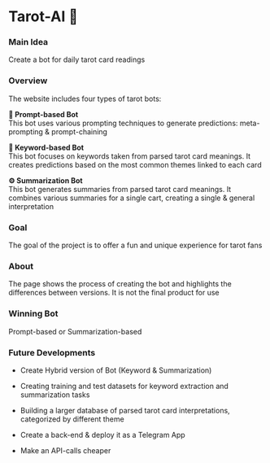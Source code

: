 # Tarot-AI 🔮   

### Main Idea
Create a bot for daily tarot card readings

### Overview    
The website includes four types of tarot bots:

**🤖  Prompt-based Bot**    
This bot uses various prompting techniques to generate predictions: meta-prompting & prompt-chaining    

**👾  Keyword-based Bot**    
This bot focuses on keywords taken from parsed tarot card meanings. It creates predictions based on the most common themes linked to each card   

**⚙️  Summarization Bot**    
This bot generates summaries from parsed tarot card meanings. It combines various summaries for a single cart, creating a single & general interpretation    

### Goal
The goal of the project is to offer a fun and unique experience for tarot fans

### About
The page shows the process of creating the bot and highlights the differences between versions. It is not the final product for use

### Winning Bot
Prompt-based or Summarization-based

### Future Developments
- Create Hybrid version of Bot (Keyword & Summarization)

- Creating training and test datasets for keyword extraction and summarization tasks

- Building a larger database of parsed tarot card interpretations, categorized by different theme

- Create a back-end & deploy it as a Telegram App

- Make an API-calls cheaper
